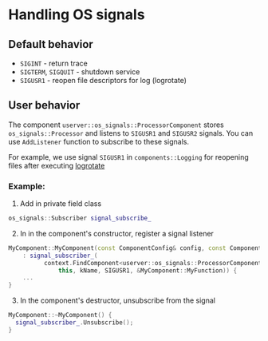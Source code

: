 # Handling OS signals

## Default behavior

- `SIGINT` - return trace
- `SIGTERM`, `SIGQUIT` - shutdown service
- `SIGUSR1` - reopen file descriptors for log (logrotate)

## User behavior

The component `userver::os_signals::ProcessorComponent` stores `os_signals::Processor`
and listens to `SIGUSR1` and `SIGUSR2` signals.
You can use `AddListener` function to subscribe to these signals.

For example, we use signal `SIGUSR1` in `components::Logging` for reopening files
after executing [logrotate](https://github.com/logrotate/logrotate)

### Example:

1. Add in private field class
```cpp
os_signals::Subscriber signal_subscribe_
```

2. In in the component's constructor, register a signal listener
```cpp
MyComponent::MyComponent(const ComponentConfig& config, const ComponentContext& context)
    : signal_subscriber_(
          context.FindComponent<userver::os_signals::ProcessorComponent>().AddListener(
              this, kName, SIGUSR1, &MyComponent::MyFunction)) {
    ...
}
```

3. In the component's destructor, unsubscribe from the signal
```cpp
MyComponent::~MyComponent() {
  signal_subscriber_.Unsubscribe();
}
```
